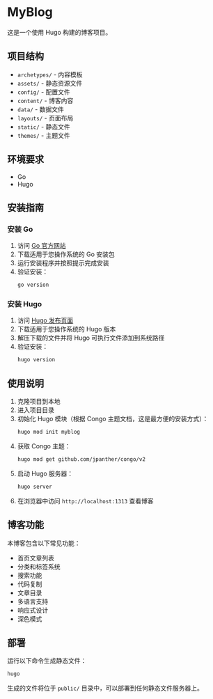 # MyBlog

这是一个使用 Hugo 构建的博客项目。

## 项目结构

- `archetypes/` - 内容模板
- `assets/` - 静态资源文件
- `config/` - 配置文件
- `content/` - 博客内容
- `data/` - 数据文件
- `layouts/` - 页面布局
- `static/` - 静态文件
- `themes/` - 主题文件

## 环境要求

- Go
- Hugo

## 安装指南

### 安装 Go

1. 访问 [Go 官方网站](https://golang.org/dl/)
2. 下载适用于您操作系统的 Go 安装包
3. 运行安装程序并按照提示完成安装
4. 验证安装：
   ```bash
   go version
   ```

### 安装 Hugo

1. 访问 [Hugo 发布页面](https://github.com/gohugoio/hugo/releases)
2. 下载适用于您操作系统的 Hugo 版本
3. 解压下载的文件并将 Hugo 可执行文件添加到系统路径
4. 验证安装：
   ```bash
   hugo version
   ```

## 使用说明

1. 克隆项目到本地
2. 进入项目目录
3. 初始化 Hugo 模块（根据 Congo 主题文档，这是最方便的安装方式）：
   ```bash
   hugo mod init myblog
   ```
4. 获取 Congo 主题：
   ```bash
   hugo mod get github.com/jpanther/congo/v2
   ```
5. 启动 Hugo 服务器：
   ```bash
   hugo server
   ```
6. 在浏览器中访问 `http://localhost:1313` 查看博客

## 博客功能

本博客包含以下常见功能：

- 首页文章列表
- 分类和标签系统
- 搜索功能
- 代码复制
- 文章目录
- 多语言支持
- 响应式设计
- 深色模式

## 部署

运行以下命令生成静态文件：

```bash
hugo
```

生成的文件将位于 `public/` 目录中，可以部署到任何静态文件服务器上。